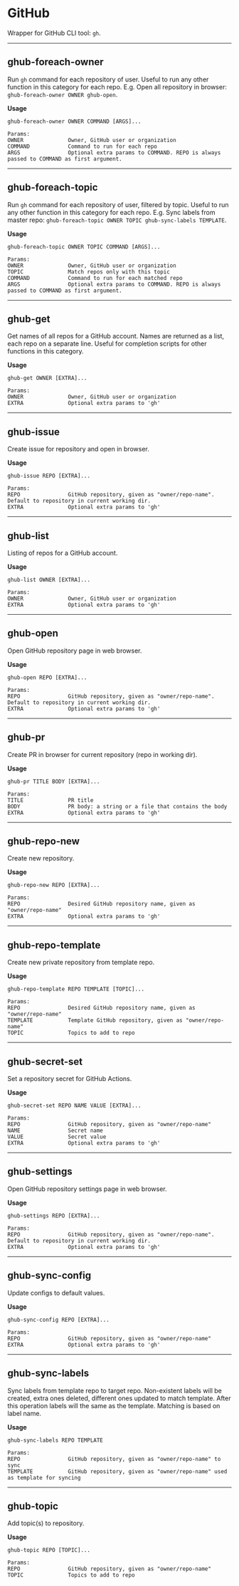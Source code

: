 # GitHub

Wrapper for GitHub CLI tool: `gh`.

---

## ghub-foreach-owner

Run `gh` command for each repository of user. Useful to run any other function in this category for each repo.
E.g. Open all repository in browser: `ghub-foreach-owner OWNER ghub-open`.

**Usage**

```
ghub-foreach-owner OWNER COMMAND [ARGS]...

Params:
OWNER              Owner, GitHub user or organization
COMMAND            Command to run for each repo
ARGS               Optional extra params to COMMAND. REPO is always passed to COMMAND as first argument.
```

---

## ghub-foreach-topic

Run `gh` command for each repository of user, filtered by topic. Useful to run any other function in this category for each repo.
E.g. Sync labels from master repo: `ghub-foreach-topic OWNER TOPIC ghub-sync-labels TEMPLATE`.

**Usage**

```
ghub-foreach-topic OWNER TOPIC COMMAND [ARGS]...

Params:
OWNER              Owner, GitHub user or organization
TOPIC              Match repos only with this topic
COMMAND            Command to run for each matched repo
ARGS               Optional extra params to COMMAND. REPO is always passed to COMMAND as first argument.
```

---

## ghub-get

Get names of all repos for a GitHub account.
Names are returned as a list, each repo on a separate line. Useful for completion scripts for other functions in this category.

**Usage**

```
ghub-get OWNER [EXTRA]...

Params:
OWNER              Owner, GitHub user or organization
EXTRA              Optional extra params to 'gh'
```

---

## ghub-issue

Create issue for repository and open in browser.

**Usage**

```
ghub-issue REPO [EXTRA]...

Params:
REPO               GitHub repository, given as "owner/repo-name". Default to repository in current working dir.
EXTRA              Optional extra params to 'gh'
```

---

## ghub-list

Listing of repos for a GitHub account.

**Usage**

```
ghub-list OWNER [EXTRA]...

Params:
OWNER              Owner, GitHub user or organization
EXTRA              Optional extra params to 'gh'
```

---

## ghub-open

Open GitHub repository page in web browser.

**Usage**

```
ghub-open REPO [EXTRA]...

Params:
REPO               GitHub repository, given as "owner/repo-name". Default to repository in current working dir.
EXTRA              Optional extra params to 'gh'
```

---

## ghub-pr

Create PR in browser for current repository (repo in working dir).

**Usage**

```
ghub-pr TITLE BODY [EXTRA]...

Params:
TITLE              PR title
BODY               PR body: a string or a file that contains the body
EXTRA              Optional extra params to 'gh'
```

---

## ghub-repo-new

Create new repository.

**Usage**

```
ghub-repo-new REPO [EXTRA]...

Params:
REPO               Desired GitHub repository name, given as "owner/repo-name"
EXTRA              Optional extra params to 'gh'
```

---

## ghub-repo-template

Create new private repository from template repo.

**Usage**

```
ghub-repo-template REPO TEMPLATE [TOPIC]...

Params:
REPO               Desired GitHub repository name, given as "owner/repo-name"
TEMPLATE           Template GitHub repository, given as "owner/repo-name"
TOPIC              Topics to add to repo
```

---

## ghub-secret-set

Set a repository secret for GitHub Actions.

**Usage**

```
ghub-secret-set REPO NAME VALUE [EXTRA]...

Params:
REPO               GitHub repository, given as "owner/repo-name"
NAME               Secret name
VALUE              Secret value
EXTRA              Optional extra params to 'gh'
```

---

## ghub-settings

Open GitHub repository settings page in web browser.

**Usage**

```
ghub-settings REPO [EXTRA]...

Params:
REPO               GitHub repository, given as "owner/repo-name". Default to repository in current working dir.
EXTRA              Optional extra params to 'gh'
```

---

## ghub-sync-config

Update configs to default values.

**Usage**

```
ghub-sync-config REPO [EXTRA]...

Params:
REPO               GitHub repository, given as "owner/repo-name"
EXTRA              Optional extra params to 'gh'
```

---

## ghub-sync-labels

Sync labels from template repo to target repo.
Non-existent labels will be created, extra ones deleted, different ones updated to match template.
After this operation labels will the same as the template. Matching is based on label name.

**Usage**

```
ghub-sync-labels REPO TEMPLATE

Params:
REPO               GitHub repository, given as "owner/repo-name" to sync
TEMPLATE           GitHub repository, given as "owner/repo-name" used as template for syncing
```

---

## ghub-topic

Add topic(s) to repository.

**Usage**

```
ghub-topic REPO [TOPIC]...

Params:
REPO               GitHub repository, given as "owner/repo-name"
TOPIC              Topics to add to repo
```
